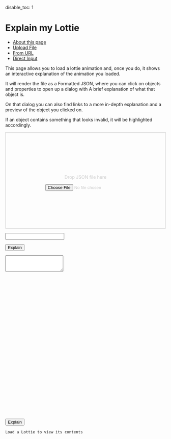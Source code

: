 disable_toc: 1

Explain my Lottie
=================

<style>

.collapse-button {
    cursor: pointer;
    margin: 0 1ch;
}
.collapser {
    display: inline;
}
.collapser.collapsed {
    display: none;
}

summary {
    display: list-item;
}

.tab-content {
    margin: 1em 0;
}

.drop-area {
    border: 1px solid #ccc;
    color: #ccc;
    min-height: 300px;
    display: flex;
    justify-content: center;
    align-items: center;
    flex-flow: column;
}

.explain-expression {
    display: inline-block;
    vertical-align: text-top;
    border: 1px solid #ccc;
}

#info_box {
    display: none;
    border: 5px solid #555;
    border-radius: 6px;
    padding: 5px;
    position: absolute;
    z-index: 1;
    top: 0;
    left: 0;
    margin-left: 30px;
    background: white;
    color: black;
    font-style: normal;
    word-break: normal;
}


#info_box::before {
    content: "";
    position: absolute;
    top: 0;
    left: 0;
    margin-top: 5px;
    border-width: 5px;
    border-style: solid;
    border-color: transparent #555 transparent transparent;
    margin-left: -15px;
    height: 5px;
}

#info_box .info_box_content{
    display: block;
}

.info_box_content {
    display: none;
}

</style>
<script src="../../scripts/lottie_explain.js"></script>
<ul class="nav nav-pills">
    <li class="active"><a href="#tab_about">About this page</a></li>
    <li><a href="#tab_file">Upload File</a></li>
    <li><a href="#tab_url">From URL</a></li>
    <li><a href="#tab_textarea">Direct Input</a></li>
</ul>
<div class="tab-content">
    <div id="tab_about" class="tab-pane fade in active">
        <p>This page allows you to load a lottie animation and, once you do,
        it shows an interactive explanation of the animation you loaded.</p>
        <p>It will render the file as a Formatted JSON,
        where you can click on objects and properties to open up a dialog with
        A brief explanation of what that object is.</p>
        <p>On that dialog you can also find links to a more in-depth explanation
        and a preview of the object you clicked on.</p>
        <p>If an object contains something that looks invalid, it will be highlighted accordingly.</p>
    </div>
    <div id="tab_file" class="tab-pane fade in">
        <div class="drop-area" ondrop="lottie_drop_input(event);" ondragover="event.preventDefault();">
            <p>Drop JSON file here</p>
            <input type="file" onchange="lottie_file_input(event);" class="form-control-file" />
        </div>
    </div>
    <div id="tab_url" class="tab-pane fade in">
        <p><input type="text" id="input_from_url" class="form-control" /></p>
        <p><button onclick="lottie_url_input(document.getElementById('input_from_url').value)" class="btn btn-primary">Explain</button>
    </div>
    <div id="tab_textarea" class="tab-pane fade in">
        <div class="highlighted-input" style="height: 512px;">
            <textarea
                autocomplete="off" class="code-input"
                data-lang="js" data-lottie-input="editor"
                name="json" oninput="syntax_edit_update(this, this.value); syntax_edit_scroll(this); "
                onkeydown="syntax_edit_tab(this, event);"
                onscroll="syntax_edit_scroll(this);"
                rows="3" spellcheck="false" id="editor_input"></textarea>
            <pre aria-hidden="true"><code class="language-js hljs"></code></pre>
        </div>
        <button onclick="lottie_string_input(document.getElementById('editor_input').value)" class="btn btn-primary">Explain</button>
    </div>
</div>
<pre><code id="explainer">Load a Lottie to view its contents</code></pre>
<div id="info_box">
    <div class="info_box_details"></div>
    <div class="info_box_lottie alpha_checkered"></div>
    <div class="btn-group btn-group-toggle info_box_buttons" style="display: none" data-toggle="buttons">
        <label class="btn btn-primary btn-sm" id="btn_center_lottie" title="Show items centered in the preview">
            <input type="radio" name="options" autocomplete="off"> Fit in View
        </label>
        <label class="btn btn-primary btn-sm" id="btn_reset_view" title="Show items as they appear on the file">
            <input type="radio" name="options" autocomplete="off"> Normal View
        </label>
    </div>
</div>
<script>
function input_error(e)
{
    clear_element(parent);
    parent.appendChild(document.createTextNode("Could not load input!"));
    console.error(e);
}

function lottie_file_input(ev)
{
    lottie_receive_files(ev.target.files);
}

function lottie_receive_files(files)
{
    for ( var i = 0; i < files.length; i++ )
    {
        var file = files[i];
        if ( file.type.match("application/json") )
        {
            var reader = new FileReader();

            reader.onload = function(e2)
            {
                lottie_string_input(e2.target.result);
            };

            reader.readAsText(file);
            return;
        }
    }
}

function lottie_drop_input(ev)
{
    ev.preventDefault();

    if (ev.dataTransfer.items)
        lottie_receive_files(
            Array.from(ev.dataTransfer.items)
            .filter(i => i.kind === 'file')
            .map(i => i.getAsFile())
        );
}

function lottie_url_input(url)
{
    clear_element(parent);
    parent.appendChild(document.createTextNode("Loading..."));

    fetch(url).then(r => r.json())
    .then(lottie_set_json)
    .catch(input_error);
}

function lottie_string_input(string)
{
    try {
        lottie_set_json(JSON.parse(string));
    } catch ( e ) {
        input_error(e);
    }
}

function lottie_set_json(json)
{
    clear_element(parent);
    parent.appendChild(document.createTextNode("Loading..."));

    setTimeout(function(){
        clear_element(parent);

        var validation = schema.root.validate(json);
        var object = new SchemaObject(schema, json, validation);
        window.validated = object;

        var features = new Set();
        object.get_features(features);
        window.lottie_features = features;

        var formatter = new JsonFormatter(parent, schema);
        formatter.lottie = json;
        object.explain(formatter);
        formatter.finalize();
    });
}

function critical_error(err)
{
    alert("Could not load data");
    console.error(err);
}

var parent = document.getElementById("explainer");
var schema = null;
var info_box = new InfoBox(document.getElementById("info_box"));

var requests = [fetch("/lottie-docs/schema/lottie.schema.json"), fetch("/lottie-docs/schema/docs_mapping.json")]
Promise.all(requests)
.then(responses => {
    Promise.all(responses.map(r => r.json()))
    .then(jsons => {
        schema = new SchemaData(jsons[0], jsons[1]);

        var data = playground_get_data();
        if ( data )
        {
            if ( data[0] == "{" )
                lottie_string_input(data);
            else
                lottie_url_input(data);
        }
    })
    .catch(critical_error);
})
.catch(critical_error);

document.body.addEventListener("click", e => {
    if ( !info_box.element.contains(e.target) )
        info_box.hide()
});

document.querySelectorAll(".nav-pills a").forEach( link =>
    link.addEventListener("click", e => jQuery(e.target).tab("show"))
);

</script>
